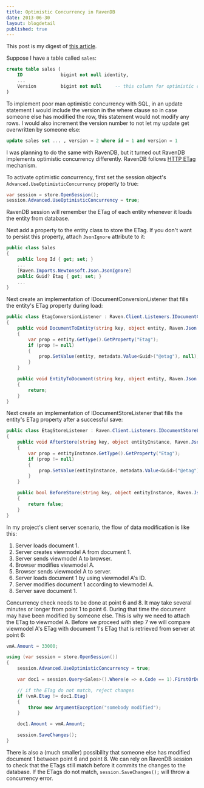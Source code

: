 ```yaml
---
title: Optimistic Concurrency in RavenDB
date: 2013-06-30
layout: blogdetail
published: true
---
```


This post is my digest of [this article](http://ravendb.net/kb/16/using-optimistic-concurrency-in-real-world-scenarios).

Suppose I have a table called `sales`:

```sql
create table sales (
    ID              bigint not null identity,
    ...
    Version         bigint not null     -- this column for optimistic concurrency
)
```

To implement poor man optimistic concurrency with SQL, in an update statement I would include the version in the where clause so in case someone else has modified the row, this statement would not modify any rows. I would also increment the version number to not let my update get overwritten by someone else:

```sql
update sales set ... , version = 2 where id = 1 and version = 1
```

I was planning to do the same with RavenDB, but it turned out RavenDB implements optimistic concurrency differently. RavenDB follows [HTTP ETag](http://en.wikipedia.org/wiki/HTTP_ETag) mechanism.

To activate optimistic concurrency, first set the session object's `Advanced.UseOptimisticConcurrency` property to true:

```c#
var session = store.OpenSession();
session.Advanced.UseOptimisticConcurrency = true;
```

RavenDB session will remember the ETag of each entity whenever it loads the entity from database.

Next add a property to the entity class to store the ETag. If you don't want to persist this property, attach `JsonIgnore` attribute to it:

```c#
public class Sales
{
    public long Id { get; set; }
    ...
    [Raven.Imports.Newtonsoft.Json.JsonIgnore]
    public Guid? Etag { get; set; }
    ...
}
```

Next create an implementation of IDocumentConversionListener that fills the entity's ETag property during load:

```c#
public class EtagConversionListener : Raven.Client.Listeners.IDocumentConversionListener
{
    public void DocumentToEntity(string key, object entity, Raven.Json.Linq.RavenJObject document, Raven.Json.Linq.RavenJObject metadata)
    {
        var prop = entity.GetType().GetProperty("Etag");
        if (prop != null)
        {
            prop.SetValue(entity, metadata.Value<Guid>("@etag"), null);
        }
    }

    public void EntityToDocument(string key, object entity, Raven.Json.Linq.RavenJObject document, Raven.Json.Linq.RavenJObject metadata)
    {
        return;
    }
}
```

Next create an implementation of IDocumentStoreListener that fills the entity's ETag property after a successful save:

```c#
public class EtagStoreListener : Raven.Client.Listeners.IDocumentStoreListener
{
    public void AfterStore(string key, object entityInstance, Raven.Json.Linq.RavenJObject metadata)
    {
        var prop = entityInstance.GetType().GetProperty("Etag");
        if (prop != null)
        {
            prop.SetValue(entityInstance, metadata.Value<Guid>("@etag"), null);
        }
    }

    public bool BeforeStore(string key, object entityInstance, Raven.Json.Linq.RavenJObject metadata, Raven.Json.Linq.RavenJObject original)
    {
        return false;
    }
}
```

In my project's client server scenario, the flow of data modification is like this:

1. Server loads document 1.
2. Server creates viewmodel A from document 1.
3. Server sends viewmodel A to browser.
4. Browser modifies viewmodel A.
5. Browser sends viewmodel A to server.
6. Server loads document 1 by using viewmodel A's ID.
7. Server modifies document 1 according to viewmodel A.
8. Server save document 1.

Concurrency check needs to be done at point 6 and 8. It may take several minutes or longer from point 1 to point 6. During that time the document may have been modified by someone else. This is why we need to attach the ETag to viewmodel A. Before we proceed with step 7 we will compare viewmodel A's ETag with document 1's ETag that is retrieved from server at point 6:

```c#
vmA.Amount = 33000;

using (var session = store.OpenSession())
{
    session.Advanced.UseOptimisticConcurrency = true;

    var doc1 = session.Query<Sales>().Where(e => e.Code == 1).FirstOrDefault();

    // if the ETag do not match, reject changes
    if (vmA.Etag != doc1.Etag)
    {
        throw new ArgumentException("somebody modified");
    }

    doc1.Amount = vmA.Amount;

    session.SaveChanges();
}
```

There is also a (much smaller) possibility that someone else has modified document 1 between point 6 and point 8. We can rely on RavenDB session to check that the ETags still match before it commits the changes to the database. If the ETags do not match, `session.SaveChanges();` will throw a concurrency error.
